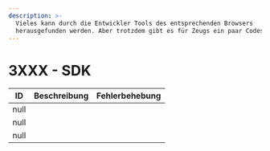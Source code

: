 ```yaml
---
description: >-
  Vieles kann durch die Entwickler Tools des entsprechenden Browsers
  herausgefunden werden. Aber trotzdem gibt es für Zeugs ein paar Codes.
---
```


# 3XXX - SDK

<table><thead><tr><th data-type="number">ID</th><th>Beschreibung</th><th>Fehlerbehebung</th></tr></thead><tbody><tr><td>null</td><td></td><td></td></tr><tr><td>null</td><td></td><td></td></tr><tr><td>null</td><td></td><td></td></tr></tbody></table>



